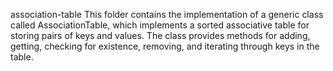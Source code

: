 association-table
This folder contains the implementation of a generic class called AssociationTable, which implements a sorted associative table for storing pairs of keys and values. The class provides methods for adding, getting, checking for existence, removing, and iterating through keys in the table.